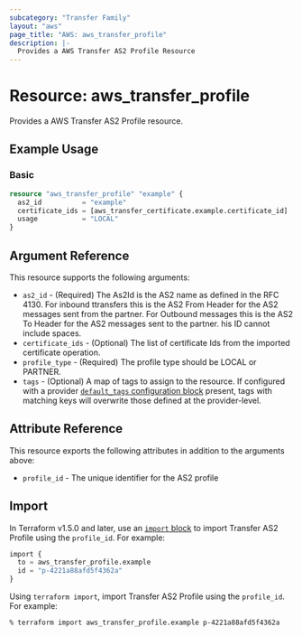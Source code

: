 ```yaml
---
subcategory: "Transfer Family"
layout: "aws"
page_title: "AWS: aws_transfer_profile"
description: |-
  Provides a AWS Transfer AS2 Profile Resource
---
```


# Resource: aws_transfer_profile

Provides a AWS Transfer AS2 Profile resource.

## Example Usage

### Basic

```terraform
resource "aws_transfer_profile" "example" {
  as2_id          = "example"
  certificate_ids = [aws_transfer_certificate.example.certificate_id]
  usage           = "LOCAL"
}
```

## Argument Reference

This resource supports the following arguments:

* `as2_id` - (Required) The As2Id is the AS2 name as defined in the RFC 4130. For inbound ttransfers this is the AS2 From Header for the AS2 messages sent from the partner. For Outbound messages this is the AS2 To Header for the AS2 messages sent to the partner. his ID cannot include spaces.
* `certificate_ids` - (Optional) The list of certificate Ids from the imported certificate operation.
* `profile_type` - (Required) The profile type should be LOCAL or PARTNER.
* `tags` - (Optional) A map of tags to assign to the resource. If configured with a provider [`default_tags` configuration block](https://registry.terraform.io/providers/hashicorp/aws/latest/docs#default_tags-configuration-block) present, tags with matching keys will overwrite those defined at the provider-level.

## Attribute Reference

This resource exports the following attributes in addition to the arguments above:

* `profile_id`  - The unique identifier for the AS2 profile

## Import

In Terraform v1.5.0 and later, use an [`import` block](https://developer.hashicorp.com/terraform/language/import) to import Transfer AS2 Profile using the `profile_id`. For example:

```terraform
import {
  to = aws_transfer_profile.example
  id = "p-4221a88afd5f4362a"
}
```

Using `terraform import`, import Transfer AS2 Profile using the `profile_id`. For example:

```console
% terraform import aws_transfer_profile.example p-4221a88afd5f4362a
```
